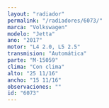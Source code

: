 ```yaml
---
layout: "radiador"
permalink: "/radiadores/6073/"
marca: "Volkswagen"
modelo: "Jetta"
ano: "2017"
motor: "L4 2.0, L5 2.5"
transmision: "Automática"
parte: "M-15059"
clima: "Con clima"
alto: "25 11/16"
ancho: "15 11/16"
observaciones: ""
id: "6073"
---
```


